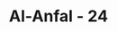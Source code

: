 ---
title: "Al-Anfal - 24"
no: 24
arabic_no: ٢٤
ayah: يٰٓاَيُّهَا الَّذِيْنَ اٰمَنُوا اسْتَجِيْبُوْا لِلّٰهِ وَلِلرَّسُوْلِ اِذَا دَعَاكُمْ لِمَا يُحْيِيْكُمْۚ وَاعْلَمُوْٓا اَنَّ اللّٰهَ يَحُوْلُ بَيْنَ الْمَرْءِ وَقَلْبِهٖ وَاَنَّهٗٓ اِلَيْهِ تُحْشَرُوْنَ
translation: "Wahai orang-orang yang beriman! Penuhilah seruan Allah dan Rasul, apabila dia menyerumu kepada sesuatu yang memberi kehidupan kepadamu, dan ketahuilah bahwa sesungguhnya Allah membatasi antara manusia dan hatinya dan sesungguhnya kepada-Nyalah kamu akan dikumpulkan."
tafsir: "Allah menyerukan kepada orang-orang mukmin, bahwa apabila Allah dan Rasul-Nya menyampaikan hukum-hukumnya yang berguna untuk kehidupan mereka, hendaklah mereka menyambut seruan itu dan menerimanya dengan penuh perhatian serta berusaha untuk mengabulkannya. Karena seruan itu mengandung ajaran-ajaran yang berguna bagi kehidupan mereka, seperti mengetahui hukum-hukum Allah yang diberikan kepada makhluk-Nya, suri teladan hidup yang dapat dijadikan contoh dan pelajaran yang utama untuk meningkatkan nilai-nilai kemanusiaan serta mengangkat kehidupan mereka kepada martabat yang sempurna, sehingga mereka dapat menempuh jalan lurus yang mendekatkan diri kepada Tuhan. Akhirnya mereka akan hidup di bawah keridaan Allah; di dunia mereka akan berbahagia dan di akhirat akan mendapat surga. Di dalam ayat lain perintah mengikuti Rasul itu disertai dengan perintah memegangnya dengan teguh.\n\nAllah berfirman:\n\n\"Pegang teguhlah apa yang Kami berikan kepadamu dan dengarkanlah.\" (al-Baqarah/2: 93)\n\nMenaati Rasul hukumnya wajib, baik pada waktu beliau hidup maupun setelah wafatnya. Menaati Rasul ialah menaati segala macam perintahnya dan menjauhi larangannya yang termuat dalam Kitab Al-Quran dan yang termuat pula dalam Kitab-kitab hadis yang diketahui kesahihannya.\n\nAllah memerintahkan kepada kaum Muslimin agar mereka betul-betul mengetahui bahwa Allah membatasi antara manusia dan hatinya. Ungkapan ini mengandung banyak pengertian:\n\n1. Bahwa Allah menguasai hati seseorang, maka Allah-lah yang menentukan kecenderungan hati itu menurut kehendak-Nya. Allah berkuasa untuk mengarahkan hati orang kafir apabila ia menghendaki orang kafir itu mendapat hidayah dan menguasai hati seseorang yang beriman untuk menyesatkannya apabila Ia berkehendak untuk menyesatkan. Pengertian serupa ini terdapat pula dalam hadis yang diriwayatkan oleh al-Hakim dalam Kitab al-Mustadrak dari Ibnu Abbas dan dari sebagian besar ulama salaf.\n\nHadis-hadis yang menguatkan pengertian ini antar lain bahwa Nabi Muhammad, seringkali mengatakan:\n\n\"Wahai Tuhan yang membolak-balikkan hati, tetapkanlah hatiku atas agamamu. Lalu Rasulullah ditanya, \"Ya Rasulullah! Kami telah beriman kepadamu dan kepada Kitab yang engkau bawa, maka apakah yang engkau khawatirkan terhadap kami? Maka Rasulullah menjawab, \"Ya! Sungguh hati itu berada di antara dua jari dari jari-jari Tuhan. Dialah Yang membolak-balikkannya.\" (Riwayat Imam Ahmad dan at-Tirmidzi dari Anas).\n\n2. Bahwa Allah, menyuruh hambanya untuk bersegera menaati Allah sebelum terlepasnya jiwa dari tubuh, tetapi mereka tidak memperdulikan perintah itu. Ini berarti bahwa Allah mematikan hatinya sehingga hilanglah kesempatan yang baik itu, yaitu hilangnya kesempatan seseorang untuk melakukan amal yang baik dan usaha untuk mengobati hati dengan bermacam penawar jiwa sehingga jiwanya menjadi sehat, sesuai dengan kehendak Allah. Kata-kata membatasi adalah merupakan kata yang digunakan untuk pengertian mati, karena hati itulah biasanya yang dapat memahami sesuatu, maka apabila dikatakan hati seseorang telah mati berarti hilanglah kesempatan seseorang untuk memanfaatkan ilmu pengetahuannya.\n\n3.Kata membatasi (yahulu) adalah merupakan kata-kata majaz yang menggambarkan batas terdekat kepada hamba. Karena sesuatu yang memisahkan antara dua buah barang, adalah sangat dekat kepada dua barang itu.\n\nPengertian serupa ini dinukilkan dari Qatadah, karena pada saat membicarakan makna ayat, ia membawakan firman Allah:\n\n\"Dan Kami lebih dekat kepadanya daripada urat lehernya.\" (Qaf/50: 16)\n\nBagaimana juga perbedaan pendapat di kalangan para mufassir mengenai penafsiran ayat ini, tetapi hal yang tidak dapat disangkal ialah bahwa Allah telah membuat bakat-bakat dalam diri seseorang. Bakat baik dan bakat buruk kedua-duanya dapat berkembang menurut Sunnah Allah yang telah ditetapkan bagi manusia. Berkembangnya bakat-bakat itu bergantung pada situasi, kondisi dan lingkungan. Apabila seseorang dididik dengan baik, niscaya jiwanya akan menjadi baik. Sebaliknya apabila jiwa itu dididik dengan jahat, atau berada dalam lingkungan yang jahat niscaya jiwa itu akan menjadi jahat. Hati adalah merupakan pusat perasaan, kemampuan serta kehendak seseorang yang dapat mengendalikan jasmaninya untuk mewujudkan amal perbuatan.\n\nPantaslah kalau di dalam ayat ini dikatakan, bahwa Allah membatasi antara seseorang dengan hatinya, karena Allah-lah Yang lebih mengetahui hati nurani seseorang. Dia Yang menguasai hati itu, karena Dialah pula yang menciptakan bakat-bakat yang terdapat dalam hati dan Dia pula yang paling dapat menentukan ke mana hati itu mengarah.\n\nAkhir ayat ini Allah menegaskan bahwa sesungguhnya seluruh manusia itu akan dikumpulkan kepada Allah, di padang Mahsyar untuk mempertanggungjawabkan segala macam amalnya dan menerima pembalasan yang setimpal dengan amal perbuatan mereka."
---